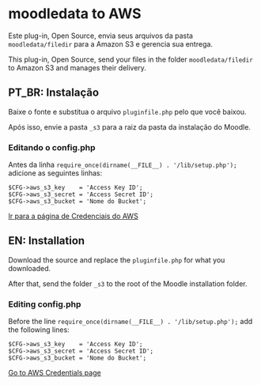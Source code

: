 # moodledata to AWS

Este plug-in, Open Source, envia seus arquivos da pasta ```moodledata/filedir``` para a Amazon S3 e gerencia sua entrega.

This plug-in, Open Source, send your files in the folder ```moodledata/filedir``` to Amazon S3 and manages their delivery.

## PT_BR: Instalação

Baixe o fonte e substitua o arquivo ```pluginfile.php``` pelo que você baixou. 
 
Após isso, envie a pasta ```_s3``` para a raiz da pasta da instalação do Moodle.

### Editando o config.php

Antes da linha ```require_once(dirname(__FILE__) . '/lib/setup.php');``` adicione as seguintes linhas: 

```
$CFG->aws_s3_key    = 'Access Key ID';
$CFG->aws_s3_secret = 'Access Secret ID';
$CFG->aws_s3_bucket = 'Nome do Bucket';
```

[Ir para a página de Credenciais do AWS](https://console.aws.amazon.com/iam/home?region=us-east-1#security_credential)

## EN: Installation

Download the source and replace the ```pluginfile.php``` for what you downloaded.

After that, send the folder ```_s3``` to the root of the Moodle installation folder.

### Editing config.php

Before the line ```require_once(dirname(__FILE__) . '/lib/setup.php');``` add the following lines:

```
$CFG->aws_s3_key    = 'Access Key ID';
$CFG->aws_s3_secret = 'Access Secret ID';
$CFG->aws_s3_bucket = 'Nome do Bucket';
```

[Go to AWS Credentials page](https://console.aws.amazon.com/iam/home?region=us-east-1#security_credential)